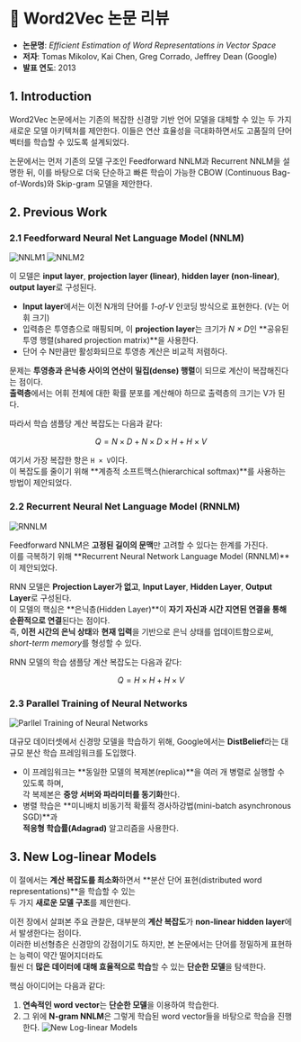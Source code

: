 # 📄 Word2Vec 논문 리뷰

- **논문명**: *Efficient Estimation of Word Representations in Vector Space*  
- **저자**: Tomas Mikolov, Kai Chen, Greg Corrado, Jeffrey Dean (Google)  
- **발표 연도**: 2013

## 1. Introduction

Word2Vec 논문에서는 기존의 복잡한 신경망 기반 언어 모델을 대체할 수 있는 두 가지 새로운 모델 아키텍처를 제안한다. 이들은 연산 효율성을 극대화하면서도 고품질의 단어 벡터를 학습할 수 있도록 설계되었다.

논문에서는 먼저 기존의 모델 구조인 Feedforward NNLM과 Recurrent NNLM을 설명한 뒤, 이를 바탕으로 더욱 단순하고 빠른 학습이 가능한 CBOW (Continuous Bag-of-Words)와 Skip-gram 모델을 제안한다.

## 2. Previous Work

### 2.1 Feedforward Neural Net Language Model (NNLM)
![NNLM1](https://github.com/user-attachments/assets/2de2464c-ced0-49db-914e-742cdb27d838)
![NNLM2](https://github.com/user-attachments/assets/d8fa1b36-f454-4f0c-a995-e58491b22491)

이 모델은 **input layer**, **projection layer (linear)**, **hidden layer (non-linear)**, **output layer**로 구성된다.

- **Input layer**에서는 이전 N개의 단어를 *1-of-V* 인코딩 방식으로 표현한다. (V는 어휘 크기)
- 입력층은 투영층으로 매핑되며, 이 **projection layer**는 크기가 *N × D*인 **공유된 투영 행렬(shared projection matrix)**을 사용한다.
- 단어 수 N만큼만 활성화되므로 투영층 계산은 비교적 저렴하다.

문제는 **투영층과 은닉층 사이의 연산이 밀집(dense) 행렬**이 되므로 계산이 복잡해진다는 점이다.  
**출력층**에서는 어휘 전체에 대한 확률 분포를 계산해야 하므로 출력층의 크기는 V가 된다.

따라서 학습 샘플당 계산 복잡도는 다음과 같다:

$$
Q = N \times D + N \times D \times H + H \times V
$$

여기서 가장 복잡한 항은 `H × V`이다.  
이 복잡도를 줄이기 위해 **계층적 소프트맥스(hierarchical softmax)**를 사용하는 방법이 제안되었다.

### 2.2 Recurrent Neural Net Language Model (RNNLM)
![RNNLM](https://github.com/user-attachments/assets/97cebe82-fac8-4d36-8b8a-545955b3b31c)

Feedforward NNLM은 **고정된 길이의 문맥**만 고려할 수 있다는 한계를 가진다.  
이를 극복하기 위해 **Recurrent Neural Network Language Model (RNNLM)**이 제안되었다.

RNN 모델은 **Projection Layer가 없고**, **Input Layer**, **Hidden Layer**, **Output Layer**로 구성된다.  
이 모델의 핵심은 **은닉층(Hidden Layer)**이 **자기 자신과 시간 지연된 연결을 통해 순환적으로 연결**된다는 점이다.  
즉, **이전 시간의 은닉 상태**와 **현재 입력**을 기반으로 은닉 상태를 업데이트함으로써, *short-term memory*를 형성할 수 있다.

RNN 모델의 학습 샘플당 계산 복잡도는 다음과 같다:

$$
Q = H \times H + H \times V
$$

### 2.3 Parallel Training of Neural Networks
![Parllel Training of Neural Networks](https://github.com/user-attachments/assets/9d3f014a-574d-4348-bfa7-ec283466a2fd)

대규모 데이터셋에서 신경망 모델을 학습하기 위해, Google에서는 **DistBelief**라는 대규모 분산 학습 프레임워크를 도입했다.

- 이 프레임워크는 **동일한 모델의 복제본(replica)**을 여러 개 병렬로 실행할 수 있도록 하며,  
  각 복제본은 **중앙 서버와 파라미터를 동기화**한다.
- 병렬 학습은 **미니배치 비동기적 확률적 경사하강법(mini-batch asynchronous SGD)**과  
  **적응형 학습률(Adagrad)** 알고리즘을 사용한다.

## 3. New Log-linear Models

이 절에서는 **계산 복잡도를 최소화**하면서 **분산 단어 표현(distributed word representations)**을 학습할 수 있는  
두 가지 **새로운 모델 구조**를 제안한다.

이전 장에서 살펴본 주요 관찰은, 대부분의 **계산 복잡도**가 **non-linear hidden layer**에서 발생한다는 점이다.  
이러한 비선형층은 신경망의 강점이기도 하지만, 본 논문에서는 단어를 정밀하게 표현하는 능력이 약간 떨어지더라도  
훨씬 더 **많은 데이터에 대해 효율적으로 학습**할 수 있는 **단순한 모델**을 탐색한다.

핵심 아이디어는 다음과 같다:

1. **연속적인 word vector**는 **단순한 모델**을 이용하여 학습한다.
2. 그 위에 **N-gram NNLM**은 그렇게 학습된 word vector들을 바탕으로 학습을 진행한다.
![New Log-linear Models](https://github.com/user-attachments/assets/6d9e5432-8c8c-480b-af9e-56a1a0bb09bd)
